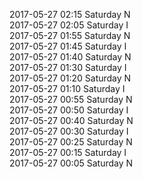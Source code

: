 2017-05-27 02:15 Saturday  N  
2017-05-27 02:05 Saturday  I  
2017-05-27 01:55 Saturday  N  
2017-05-27 01:45 Saturday  I  
2017-05-27 01:40 Saturday  N  
2017-05-27 01:30 Saturday  I  
2017-05-27 01:20 Saturday  N  
2017-05-27 01:10 Saturday  I  
2017-05-27 00:55 Saturday  N  
2017-05-27 00:50 Saturday  I  
2017-05-27 00:40 Saturday  N  
2017-05-27 00:30 Saturday  I  
2017-05-27 00:25 Saturday  N  
2017-05-27 00:15 Saturday  I  
2017-05-27 00:05 Saturday  N  
